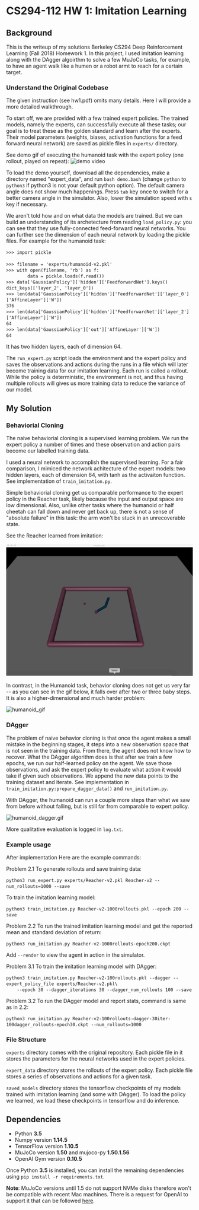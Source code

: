 # CS294-112 HW 1: Imitation Learning

## Background
This is the writeup of my solutions Berkeley CS294 Deep Reinforcement Learning (Fall 2018) Homework 1. In this project, I used imitation learning along with the DAgger algoirthm to solve a few MuJoCo tasks, for example, to have an agent walk like a humen or a robot armt to reach for a certain target.

### Understand the Original Codebase
The given instruction (see hw1.pdf) omits many details. Here I will provide a more detailed walkthrough.

To start off, we are provided with a few trained expert policies. The trained models, namely the experts, can successfully execute all these tasks; our goal is to treat these as the golden standard and learn after the experts. Their model parameters (weights, biases, activation functions for a feed forward neural network) are saved as pickle files in `experts/` directory.

See demo gif of executing the humanoid task with the expert policy (one rollout, played on repeat):
![demo video](img/humanoid_expert.gif)

To load the demo yourself, download all the dependencies, make a directory named "expert_data", and run `bash demo.bash` (change `python` to `python3` if python3 is not your default python option). The default camera angle does not show much happenings. Press `tab` key once to switch for a better camera angle in the simulator. Also, lower the simulation speed with `s` key if necessary. 

We aren't told how and on what data the models are trained. But we can build an understanding of its archetecture from reading `load_policy.py`: you can see that they use fully-connected feed-forward neural networks. You can further see the dimension of each neural network by loading the pickle files. For example for the humanoid task:

```
>>> import pickle

>>> filename = 'experts/humanoid-v2.pkl'
>>> with open(filename, 'rb') as f:
        data = pickle.loads(f.read())
>>> data['GaussianPolicy']['hidden']['FeedforwardNet'].keys()
dict_keys(['layer_2', 'layer_0'])
>>> len(data['GaussianPolicy']['hidden']['FeedforwardNet']['layer_0']['AffineLayer']['W'])
376
>>> len(data['GaussianPolicy']['hidden']['FeedforwardNet']['layer_2']['AffineLayer']['W'])
64
>>> len(data['GaussianPolicy']['out']['AffineLayer']['W'])
64
``` 

It has two hidden layers, each of dimension 64.

The `run_expert.py` script loads the environment and the expert policy and saves the observations and actions during the runs in a file which will later become training data for our imitation learning. Each run is called a rollout. While the policy is deterministic, the environment is not, and thus having multiple rollouts will gives us more training data to reduce the variance of our model.

## My Solution
### Behaviorial Cloning
The naive behaviorial cloning is a supervised learning problem. We run the expert policy a number of times and these observation and action pairs become our labelled training data.

I used a neural network to accomplish the supervised learning. For a fair comparison, I mimiced the network achitecture of the expert models: two hidden layers, each of dimension 64, with tanh as the activaiton function. See implementation of `train_imitation.py`.

Simple behaviorial cloning get us comparable performance to the expert policy in the Reacher task, likely because the input and output space are low dimensional. Also, unlike other tasks where the humanoid or half cheetah can fall down and never get back up, there is not a sense of "absolute failure" in this task: the arm won't be stuck in an unrecoverable state.

See the Reacher learned from imitation:

![reacher_gif](img/Reacher_imitation.gif)

In contrast, in the Humanoid task, behavior cloning does not get us very far -- as you can see in the gif below, it falls over after two or three baby steps. It is also a higher-dimensional and much harder problem:

![humanoid_gif](img/humanoid_imitation.gif)

### DAgger
The problem of naive behavior cloning is that once the agent makes a small mistake in the beginning stages, it steps into a new observation space that is not seen in the training data. From there, the agent does not know how to recover. What the DAgger algorithm does is that after we train a few epochs, we run our half-learned policy on the agent. We save those observations, and ask the expert policy to evaluate what action it would take if given such observations. We append the new data points to the training dataset and iterate. See implementation in `train_imitation.py:prepare_dagger_data()` and `run_imitation.py`.

With DAgger, the humanoid can run a couple more steps than what we saw from before without falling, but is still far from comparable to expert policy.

![humanoid_dagger.gif](img/humanoid_dagger.gif)

More qualitative evaluation is logged in `log.txt`.

### Example usage
After implementation Here are the example commands:

Problem 2.1
To generate rollouts and save training data:
```
python3 run_expert.py experts/Reacher-v2.pkl Reacher-v2 --num_rollouts=1000 --save
```

To train the imitation learning model:
```
python3 train_imitation.py Reacher-v2-1000rollouts.pkl --epoch 200 --save
```

Problem 2.2
To run the trained imitation learning model and get the reported mean and standard deviation of return:
```
python3 run_imitation.py Reacher-v2-1000rollouts-epoch200.ckpt
```

Add `--render` to view the agent in action in the simulator.

Problem 3.1
To train the imitation learning model with DAgger:
```
python3 train_imitation.py Reacher-v2-100rollouts.pkl --dagger --expert_policy_file experts/Reacher-v2.pkl\
    --epoch 30 --dagger_iterations 30 --dagger_num_rollouts 100 --save
```

Problem 3.2
To run the DAgger model and report stats, command is same as in 2.2:
```
python3 run_imitation.py Reacher-v2-100rollouts-dagger-30iter-100dagger_rollouts-epoch30.ckpt --num_rollouts=1000
```

### File Structure
`experts` directory comes with the original repository. Each pickle file in it stores the parameters for the neural networks used in the expert policies.

`expert_data` directory stores the rollouts of the expert policy. Each pickle file stores a series of observations and actions for a given task.

`saved_models` directory stores the tensorflow checkpoints of my models trained with imitation learning (and some with DAgger). To load the policy we learned, we load these checkpoints in tensorflow and do inference.


## Dependencies
 * Python **3.5**
 * Numpy version **1.14.5**
 * TensorFlow version **1.10.5**
 * MuJoCo version **1.50** and mujoco-py **1.50.1.56**
 * OpenAI Gym version **0.10.5**

Once Python **3.5** is installed, you can install the remaining dependencies using `pip install -r requirements.txt`.

**Note**: MuJoCo versions until 1.5 do not support NVMe disks therefore won't be compatible with recent Mac machines.
There is a request for OpenAI to support it that can be followed [here](https://github.com/openai/gym/issues/638).
